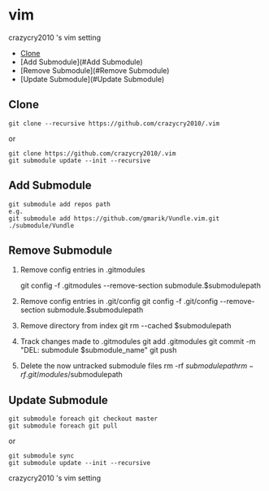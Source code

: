 vim
===

crazycry2010 's vim setting

- [Clone](#Clone)
- [Add Submodule](#Add Submodule)
- [Remove Submodule](#Remove Submodule)
- [Update Submodule](#Update Submodule)
 

Clone
-----

    git clone --recursive https://github.com/crazycry2010/.vim

or

    git clone https://github.com/crazycry2010/.vim
    git submodule update --init --recursive


Add Submodule
-------------

    git submodule add repos path
    e.g.
    git submodule add https://github.com/gmarik/Vundle.vim.git   ./submodule/Vundle


Remove Submodule
----------------

1. Remove config entries in .gitmodules

    git config -f .gitmodules --remove-section submodule.$submodulepath
    
2. Remove config entries in .git/config
    git config -f .git/config --remove-section submodule.$submodulepath
3. Remove directory from index
    git rm --cached $submodulepath
4. Track changes made to .gitmodules
    git add .gitmodules
    git commit -m "DEL: submodule $submodule_name"
    git push
5. Delete the now untracked submodule files
    rm -rf $submodulepath
    rm -rf .git/modules/$submodulepath


Update Submodule
----------------

    git submodule foreach git checkout master
    git submodule foreach git pull
 
 or
 
    git submodule sync
    git submodule update --init --recursive



crazycry2010 's vim setting
